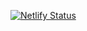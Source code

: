 [![Netlify Status](https://api.netlify.com/api/v1/badges/e4557a8a-2b79-4b43-8d2a-6daf997c251e/deploy-status)](https://app.netlify.com/sites/fomas/deploys)
